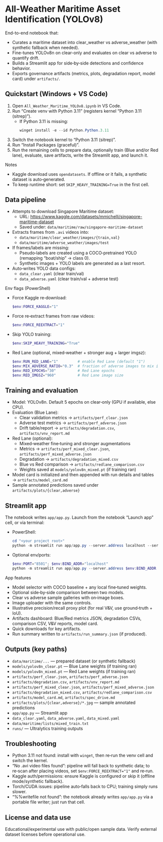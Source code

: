 # All-Weather Maritime Asset Identification (YOLOv8)

End-to-end notebook that:
- Curates a maritime dataset into clear_weather vs adverse_weather (with synthetic fallback when needed).
- Fine-tunes YOLOv8n on clear-only and evaluates on clear vs adverse to quantify drift.
- Builds a Streamlit app for side‑by‑side detections and confidence behavior.
- Exports governance artifacts (metrics, plots, degradation report, model card) under `artifacts/`.

## Quickstart (Windows + VS Code)

1) Open `All_Weather_Maritime_YOLOv8.ipynb` in VS Code.
2) Run “Create venv with Python 3.11” (registers kernel “Python 3.11 (sitrep)”).
   - If Python 3.11 is missing:
     ```powershell
     winget install -e --id Python.Python.3.11
     ```
3) Switch the notebook kernel to “Python 3.11 (sitrep)”.
4) Run “Install Packages (graceful)”.
5) Run the remaining cells to prepare data, optionally train (Blue and/or Red lane), evaluate, save artifacts, write the Streamlit app, and launch it.

Notes
- Kaggle download uses `opendatasets`. If offline or it fails, a synthetic dataset is auto‑generated.
- To keep runtime short: set `SKIP_HEAVY_TRAINING=True` in the first cell.

## Data pipeline

- Attempts to download Singapore Maritime dataset:
  - URL: https://www.kaggle.com/datasets/mmichelli/singapore-maritime-dataset
  - Saved under: `data/maritime/raw/singapore-maritime-dataset`
- Extracts frames from `.avi` videos into:
  - `data/maritime/clear_weather/images/{train,val}`
  - `data/maritime/adverse_weather/images/test`
- If frames/labels are missing:
  - Pseudo‑labels are created using a COCO‑pretrained YOLO (remapping “boat/ship” → class 0).
  - Synthetic images + YOLO labels are generated as a last resort.
- Auto‑writes YOLO data configs:
  - `data_clear.yaml` (clear train/val)
  - `data_adverse.yaml` (clear train/val + adverse test)

Env flags (PowerShell)
- Force Kaggle re‑download:
  ```powershell
  $env:FORCE_KAGGLE="1"
  ```
- Force re‑extract frames from raw videos:
  ```powershell
  $env:FORCE_REEXTRACT="1"
  ```
- Skip YOLO training:
  ```powershell
  $env:SKIP_HEAVY_TRAINING="True"
  ```
- Red Lane (optional, mixed‑weather + stronger aug + larger imgsz):
  ```powershell
  $env:RUN_RED_LANE="1"         # enable Red Lane (default "1")
  $env:MIX_ADVERSE_RATIO="0.3"  # fraction of adverse images to mix into train
  $env:RED_EPOCHS="30"          # Red Lane epochs
  $env:RED_IMGSZ="960"          # Red Lane image size
  ```

## Training and evaluation

- Model: YOLOv8n. Default 5 epochs on clear‑only (GPU if available, else CPU).
- Evaluation (Blue Lane):
  - Clear validation metrics → `artifacts/perf_clear.json`
  - Adverse test metrics → `artifacts/perf_adverse.json`
  - Drift table/report → `artifacts/degradation.csv`, `artifacts/vnv_report.md`
- Red Lane (optional):
  - Mixed‑weather fine‑tuning and stronger augmentations
  - Metrics → `artifacts/perf_mixed_clear.json`, `artifacts/perf_mixed_adverse.json`
  - Degradation → `artifacts/degradation_mixed.csv`
  - Blue vs Red comparison → `artifacts/redlane_comparison.csv`
  - Weights saved at `models/yolov8n_mixed.pt` (if training ran)
- Model card is initialized and then appended with run details and tables → `artifacts/model_card.md`
- Sample annotated predictions saved under `artifacts/plots/{clear,adverse}`

## Streamlit app

The notebook writes `app/app.py`. Launch from the notebook “Launch app” cell, or via terminal:

- PowerShell:
  ```powershell
  cd "<your project root>"
  python -m streamlit run app/app.py --server.address localhost --server.port 8501
  ```
- Optional env/ports:
  ```powershell
  $env:PORT="8501"; $env:BIND_ADDR="localhost"
  python -m streamlit run app/app.py --server.address $env:BIND_ADDR --server.port $env:PORT
  ```

App features
- Model selector with COCO baseline + any local fine‑tuned weights.
- Optional side‑by‑side comparison between two models.
- Clear vs adverse sample galleries with on‑image boxes.
- Image uploader with the same controls.
- Illustrative precision/recall proxy plot (for real V&V, use ground‑truth + IoU).
- Artifacts dashboard: Blue/Red metrics JSON, degradation CSVs, comparison CSV, V&V reports, model card.
- Quick downloads for key artifacts.
- Run summary written to `artifacts/run_summary.json` (if produced).

## Outputs (key paths)

- `data/maritime/...` — prepared dataset (or synthetic fallback)
- `models/yolov8n_clear.pt` — Blue Lane weights (if training ran)
- `models/yolov8n_mixed.pt` — Red Lane weights (if training ran)
- `artifacts/perf_clear.json`, `artifacts/perf_adverse.json`
- `artifacts/degradation.csv`, `artifacts/vnv_report.md`
- `artifacts/perf_mixed_clear.json`, `artifacts/perf_mixed_adverse.json`
- `artifacts/degradation_mixed.csv`, `artifacts/redlane_comparison.csv`
- `artifacts/model_card.md`, `artifacts/spec_drive.md`
- `artifacts/plots/{clear,adverse}/*.jpg` — sample annotated predictions
- `app/app.py` — Streamlit app
- `data_clear.yaml`, `data_adverse.yaml`, `data_mixed.yaml`
- `data/maritime/lists/mixed_train.txt`
- `runs/` — Ultralytics training outputs

## Troubleshooting

- Python 3.11 not found: install with `winget`, then re‑run the venv cell and switch the kernel.
- “No .avi video files found”: pipeline will fall back to synthetic data; to re‑scan after placing videos, set `$env:FORCE_REEXTRACT="1"` and re‑run.
- Kaggle auth/permissions: ensure Kaggle is configured or skip it (offline mode/synthetic fallback).
- Torch/CUDA issues: pipeline auto‑falls back to CPU; training simply runs slower.
- “%%writefile not found”: the notebook already writes `app/app.py` via a portable file writer; just run that cell.

## License and data use

Educational/experimental use with public/open sample data. Verify external dataset licenses before operational use.